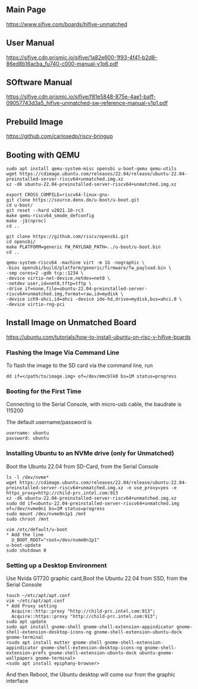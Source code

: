 ## Main Page

https://www.sifive.com/boards/hifive-unmatched

## User Manual

https://sifive.cdn.prismic.io/sifive/1a82e600-1f93-4f41-b2d8-86ed8b16acba_fu740-c000-manual-v1p6.pdf

## SOftware Manual
https://sifive.cdn.prismic.io/sifive/f81e5848-875e-4ae1-baff-09057743d3a5_hifive-unmatched-sw-reference-manual-v1p1.pdf

## Prebuild Image
https://github.com/carlosedp/riscv-bringup

## Booting with QEMU
```
sudo apt install qemu-system-misc opensbi u-boot-qemu qemu-utils
wget https://cdimage.ubuntu.com/releases/22.04/release/ubuntu-22.04-preinstalled-server-riscv64+unmatched.img.xz
xz -dk ubuntu-22.04-preinstalled-server-riscv64+unmatched.img.xz

export CROSS_COMPILE=riscv64-linux-gnu-
git clone https://source.denx.de/u-boot/u-boot.git
cd u-boot/
git reset --hard v2021.10-rc3
make qemu-riscv64_smode_defconfig
make -j$(nproc)
cd ..

git clone https://github.com/riscv/opensbi.git
cd opensbi/
make PLATFORM=generic FW_PAYLOAD_PATH=../u-boot/u-boot.bin
cd ..

qemu-system-riscv64 -machine virt -m 1G -nographic \
-bios opensbi/build/platform/generic/firmware/fw_payload.bin \
-smp cores=2 -gdb tcp::1234 \
-device virtio-net-device,netdev=net0 \
-netdev user,id=net0,tftp=tftp \
-drive if=none,file=ubuntu-22.04-preinstalled-server-riscv64+unmatched.img,format=raw,id=mydisk \
-device ich9-ahci,id=ahci -device ide-hd,drive=mydisk,bus=ahci.0 \
-device virtio-rng-pci
```

## Install Image on Unmatched Board
https://ubuntu.com/tutorials/how-to-install-ubuntu-on-risc-v-hifive-boards

### Flashing the Image Via Command Line
To flash the image to the SD card via the command line, run
```
dd if=</path/to/image.img> of=/dev/mmcblk0 bs=1M status=progress
```

### Booting for the First Time
Connecting to the Serial Console, with micro-usb cable, the baudrate is 115200

The default username/password is
```
username: ubuntu
password: ubuntu
```

### Installing Ubuntu to an NVMe drive (only for Unmatched)
Boot the Ubuntu 22.04 from SD-Card, from the Serial Console
```
ls -l /dev/nvme*
wget https://cdimage.ubuntu.com/releases/22.04/release/ubuntu-22.04-preinstalled-server-riscv64+unmatched.img.xz -e use_proxy=yes -e https_proxy=http://child-prc.intel.com:913
xz -dk ubuntu-22.04-preinstalled-server-riscv64+unmatched.img.xz
sudo dd if=ubuntu-22.04-preinstalled-server-riscv64+unmatched.img of=/dev/nvme0n1 bs=1M status=progress
sudo mount /dev/nvme0n1p1 /mnt
sudo chroot /mnt

vim /etc/default/u-boot
* Add the line
  U_BOOT_ROOT="root=/dev/nvme0n1p1"
u-boot-update
sudo shutdown 0
```

### Setting up a Desktop Environment
Use Nvida GT720 graphic card,Boot the Ubuntu 22.04 from SSD, from the Serial Console
```
touch ~/etc/apt/apt.conf
vim ~/etc/apt/apt.conf
* Add Proxy setting
  Acquire::http::proxy "http://child-prc.intel.com:913";
  Acquire::https::proxy "http://child-prc.intel.com:913";
sudo apt update
sudo apt install gnome-shell gnome-shell-extension-appindicator gnome-shell-extension-desktop-icons-ng gnome-shell-extension-ubuntu-dock gnome-terminal
<sudo apt install mutter gnome-shell gnome-shell-extension-appindicator gnome-shell-extension-desktop-icons-ng gnome-shell-extension-prefs gnome-shell-extension-ubuntu-dock ubuntu-gnome-wallpapers gnome-terminal>
<sudo apt install epiphany-browser>
```
And then Reboot, the Ubuntu desktop will come our from the graphic interface
